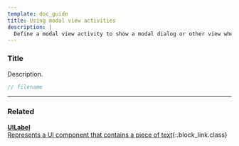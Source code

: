 ```yaml
---
template: doc_guide
title: Using modal view activities
description: |
  Define a modal view activity to show a modal dialog or other view when active.
---
```


<section>

### Title

Description.

</section>

```typescript
// filename
```

---

<footer>

### Related

[**UILabel**<br>Represents a UI component that contains a piece of text](/docs/ref/UILabel){:.block_link.class}

</footer>
